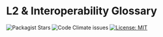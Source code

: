 # L2 & Interoperability Glossary
![Packagist Stars](https://img.shields.io/packagist/stars/RafaelAPB/blockdaemon-l2-interoperability-glossary?style=plastic)
![Code Climate issues](https://img.shields.io/codeclimate/issues/RafaelAPB/blockdaemon-l2-interoperability-glossary)
[![License: MIT](https://img.shields.io/badge/License-MIT-green.svg)](https://opensource.org/licenses/MIT)

